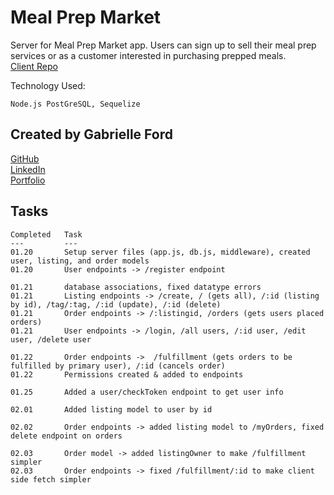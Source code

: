 # Meal Prep Market

Server for Meal Prep Market app. Users can sign up to sell their meal prep services or as a customer interested in purchasing prepped meals.  
[Client Repo](https://github.com/gabrielleford/mealPrepMarketClient)

Technology Used:

    Node.js PostGreSQL, Sequelize

## Created by Gabrielle Ford
[GitHub](https://github.com/gabrielleford)  
[LinkedIn](https://www.linkedin.com/in/gabrielle-f-293251221/)  
[Portfolio](https://gabrielleford.github.io/)

## Tasks
    Completed   Task
    ---         ---
    01.20       Setup server files (app.js, db.js, middleware), created user, listing, and order models
    01.20       User endpoints -> /register endpoint
    
    01.21       database associations, fixed datatype errors  
    01.21       Listing endpoints -> /create, / (gets all), /:id (listing by id), /tag/:tag, /:id (update), /:id (delete)
    01.21       Order endpoints -> /:listingid, /orders (gets users placed orders)
    01.21       User endpoints -> /login, /all users, /:id user, /edit user, /delete user  
    
    01.22       Order endpoints ->  /fulfillment (gets orders to be fulfilled by primary user), /:id (cancels order)  
    01.22       Permissions created & added to endpoints
    
    01.25       Added a user/checkToken endpoint to get user info
    
    02.01       Added listing model to user by id
    
    02.02       Order endpoints -> added listing model to /myOrders, fixed delete endpoint on orders
    
    02.03       Order model -> added listingOwner to make /fulfillment simpler
    02.03       Order endpoints -> fixed /fulfillment/:id to make client side fetch simpler
